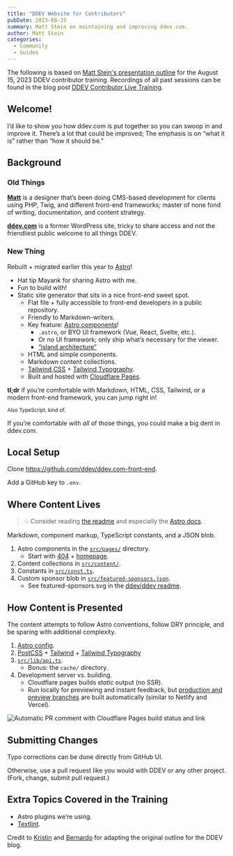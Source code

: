```yaml
---
title: "DDEV Website for Contributors"
pubDate: 2023-08-15
summary: Matt Stein on maintaining and improving ddev.com.
author: Matt Stein
categories:
  - Community
  - Guides
---
```


The following is based on [Matt Stein's presentation outline](https://doc.mattstein.com/s/-BQQaSLJd) for the August 15, 2023 DDEV contributor training. Recordings of all past sessions can be found in the blog post [DDEV Contributor Live Training](/blog/contributor-training).

## Welcome!

I’d like to show you how ddev.com is put together so you can swoop in and improve it. There’s a lot that could be improved; The emphasis is on “what it is” rather than “how it should be.”

## Background

### Old Things

[**Matt**](https://github.com/mattstein) is a designer that’s been doing CMS-based development for clients using PHP, Twig, and different front-end frameworks; master of none fond of writing, documentation, and content strategy.

[**ddev.com**](https://ddev.com) is a former WordPress site, tricky to share access and not the friendliest public welcome to all things DDEV.

### New Thing

Rebuilt + migrated earlier this year to [Astro](https://astro.build)!

- Hat tip Mayank for sharing Astro with me.
- Fun to build with!
- Static site generator that sits in a nice front-end sweet spot.
  - Flat file + fully accessible to front-end developers in a public repository.
  - Friendly to Markdown-writers.
  - Key feature: [Astro components](https://docs.astro.build/en/core-concepts/astro-components/)!
    - `.astro`, or BYO UI framework (Vue, React, Svelte, etc.).
    - Or no UI framework; only ship what’s necessary for the viewer.
    - [“island architecture”](https://docs.astro.build/en/concepts/islands/)
  - HTML and simple components.
  - Markdown content collections.
  - [Tailwind CSS](https://tailwindcss.com) + [Tailwind Typography](https://tailwindcss.com/docs/typography-plugin).
  - Built and hosted with [Cloudflare Pages](https://pages.cloudflare.com).

**tl;dr** if you’re comfortable with Markdown, HTML, CSS, Tailwind, or a modern front-end framework, you can jump right in!

<small>Also TypeScript, kind of.</small>

If you’re comfortable with _all_ of those things, you could make a big dent in ddev.com.

## Local Setup

Clone <https://github.com/ddev/ddev.com-front-end>.

Add a GitHub key to `.env`.

## Where Content Lives

> 💡 Consider reading [the readme](https://github.com/ddev/ddev.com-front-end/blob/main/README.md) and especially the [Astro docs](https://docs.astro.build/en/getting-started/).

Markdown, component markup, TypeScript constants, and a JSON blob.

1. Astro components in the [`src/pages/`](https://github.com/ddev/ddev.com-front-end/tree/main/src/pages) directory.
   - Start with [404](https://github.com/ddev/ddev.com-front-end/blob/main/src/pages/404.astro) + [homepage](https://github.com/ddev/ddev.com-front-end/blob/main/src/pages/index.astro).
2. Content collections in [`src/content/`](https://github.com/ddev/ddev.com-front-end/tree/main/src/content).
3. Constants in [`src/const.ts`](https://github.com/ddev/ddev.com-front-end/blob/main/src/const.ts).
4. Custom sponsor blob in [`src/featured-sponsors.json`](https://github.com/ddev/ddev.com-front-end/blob/main/src/featured-sponsors.json).
   - See featured-sponsors.svg in the [ddev/ddev readme](https://github.com/ddev/ddev).

## How Content is Presented

The content attempts to follow Astro conventions, follow DRY principle, and be sparing with additional complexity.

1. [Astro config](https://github.com/ddev/ddev.com-front-end/blob/main/astro.config.mjs).
2. [PostCSS](https://github.com/ddev/ddev.com-front-end/blob/main/postcss.config.cjs) + [Tailwind](https://github.com/ddev/ddev.com-front-end/blob/main/tailwind.config.cjs) + [Tailwind Typography](https://github.com/ddev/ddev.com-front-end/blob/main/tailwind.config.cjs#L48)
3. [`src/lib/api.ts`](https://github.com/ddev/ddev.com-front-end/blob/main/src/lib/api.ts).
   - Bonus: the `cache/` directory.
4. Development server vs. building.
   - Cloudflare pages builds _static_ output (no SSR).
   - Run locally for previewing and instant feedback, but [production and preview branches](https://dash.cloudflare.com/2aecb1c6b99f9d2274b12efc45152be2/pages/view/ddev-com-front-end) are built automatically (similar to Netlify and Vercel).

![Automatic PR comment with Cloudflare Pages build status and link](https://doc.mattstein.com/uploads/5b87aed9-2683-4df3-9ef6-00e1b1ddb68d.png)

## Submitting Changes

Typo corrections can be done directly from GitHub UI.

Otherwise, use a pull request like you would with DDEV or any other project. (Fork, change, submit pull request.)

## Extra Topics Covered in the Training

- Astro plugins we’re using.
- [Textlint](https://github.com/ddev/ddev.com-front-end/blob/main/.textlintrc).


Credit to [Kristin](https://www.drupal.org/u/kwiseman) and [Bernardo](https://www.drupal.org/u/bernardm28) for adapting the original outline for the DDEV blog.